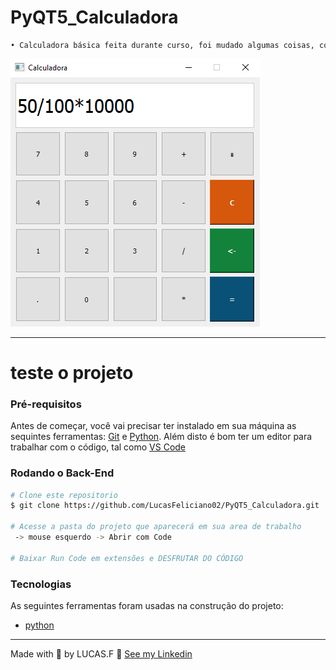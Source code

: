 # PyQT5_Calculadora

```sh
• Calculadora básica feita durante curso, foi mudado algumas coisas, comparado a calculadora do windows
```

![Calculadora](Calculadora_PyQT5.PNG) 

------

# teste o projeto

### Pré-requisitos

Antes de começar, você vai precisar ter instalado em sua máquina as sequintes ferramentas:
[Git](https://git-scm.com/downloads) e [Python](https://www.python.org/downloads/).
Além disto é bom ter um editor para trabalhar com o código, tal como [VS Code](https://code.visualstudio.com/download)


### Rodando o Back-End

```bash
# Clone este repositorio
$ git clone https://github.com/LucasFeliciano02/PyQT5_Calculadora.git

# Acesse a pasta do projeto que aparecerá em sua area de trabalho
 -> mouse esquerdo -> Abrir com Code

# Baixar Run Code em extensões e DESFRUTAR DO CÓDIGO

```

###  Tecnologias

As seguintes ferramentas foram usadas na construção do projeto:

- [python](https://www.python.org/downloads/)


---

Made with 💜 by LUCAS.F 👋 [See my Linkedin](https://www.linkedin.com/in/lucas-henrique-marques-feliciano-aa5aab222/)
